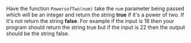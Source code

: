 Have the function ```PowersofTwo(num)``` take the ```num``` parameter being passed which will be an integer and return the string **true** if it's a power of two. If it's not return the string **false**. For example if the input is 16 then your program should return the string true but if the input is 22 then the output should be the string false.

